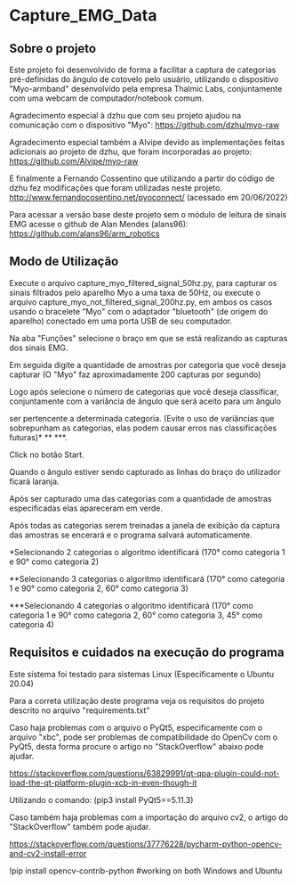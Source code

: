 # Capture_EMG_Data

## Sobre o projeto

Este projeto foi desenvolvido de forma a facilitar a captura de categorias pré-definidas do ângulo de cotovelo pelo usuário, utilizando o dispositivo
"Myo-armband" desenvolvido pela empresa Thalmic Labs, conjuntamente com uma webcam de computador/notebook comum.

Agradecimento especial à dzhu que com seu projeto ajudou na comunicação com o dispositivo "Myo":
https://github.com/dzhu/myo-raw

Agradecimento especial também a Alvipe devido as implementações feitas adicionais ao projeto de dzhu, que foram incorporadas ao projeto:
https://github.com/Alvipe/myo-raw

E finalmente a Fernando Cossentino que utilizando a partir do código de dzhu fez modificações que foram utilizadas neste projeto.
http://www.fernandocosentino.net/pyoconnect/ (acessado em 20/06/2022)

Para acessar a versão base deste projeto sem o módulo de leitura de sinais EMG acesse o github de Alan Mendes (alans96):
https://github.com/alans96/arm_robotics

## Modo de Utilização

Execute o arquivo capture_myo_filtered_signal_50hz.py, para capturar os sinais filtrados pelo aparelho Myo a uma taxa de 50Hz, ou execute o arquivo capture_myo_not_filtered_signal_200hz.py, em ambos os casos usando o bracelete "Myo" com o adaptador "bluetooth" (de origem do aparelho) conectado em uma porta USB de seu computador.

Na aba "Funções" selecione o braço em que se está realizando as capturas dos sinais EMG.

Em seguida digite a quantidade de amostras por categoria que você deseja capturar (O "Myo" faz aproximadamente 200 capturas por segundo)

Logo após selecione o número de categorias que você deseja classificar, conjuntamente com a variância de ângulo que será aceito para um ângulo

ser pertencente a determinada categoria. (Evite o uso de variâncias que sobrepunham as categorias, elas podem causar erros nas classificações futuras)* ** ***.

Click no botão Start.

Quando o ângulo estiver sendo capturado as linhas do braço do utilizador ficará laranja.

Após ser capturado uma das categorias com a quantidade de amostras especificadas elas apareceram em verde.

Após todas as categorias serem treinadas a janela de exibição da captura das amostras se encerará e o programa salvará automaticamente.

*Selecionando 2 categorias o algoritmo identificará (170° como categoria 1 e 90° como categoria 2)

**Selecionando 3 categorias o algoritmo identificará (170° como categoria 1 e 90° como categoria 2, 60° como categoria 3)

***Selecionando 4 categorias o algoritmo identificará (170° como categoria 1 e 90° como categoria 2, 60° como categoria 3, 45° como categoria 4)


## Requisitos e cuidados na execução do programa

Este sistema foi testado para sistemas Linux (Especificamente o Ubuntu 20.04)

Para a correta utilização deste programa veja os requisitos do projeto descrito no arquivo "requirements.txt"

Caso haja problemas com o arquivo o PyQt5, especificamente com o arquivo "xbc", pode ser problemas de compatibilidade do OpenCv com o PyQt5, desta forma
procure o artigo no "StackOverflow" abaixo pode ajudar.

https://stackoverflow.com/questions/63829991/qt-qpa-plugin-could-not-load-the-qt-platform-plugin-xcb-in-even-though-it

Utilizando o comando:
(pip3 install PyQt5==5.11.3)

Caso também haja problemas com a importação do arquivo cv2, o artigo do "StackOverflow" também pode ajudar.

https://stackoverflow.com/questions/37776228/pycharm-python-opencv-and-cv2-install-error

!pip install opencv-contrib-python    #working on both Windows and Ubuntu

